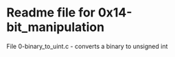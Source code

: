 # Readme file for 0x14-bit_manipulation

File 0-binary_to_uint.c - converts a binary to unsigned int  
